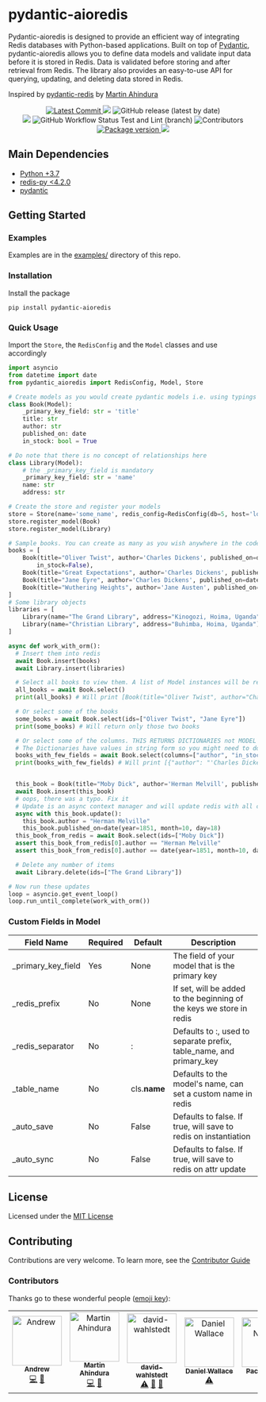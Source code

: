 # pydantic-aioredis

Pydantic-aioredis is designed to provide an efficient way of integrating Redis databases with Python-based applications. Built on top of [Pydantic](https://docs.pydantic.dev/), pydantic-aioredis allows you to define data models and validate input data before it is stored in Redis. Data is validated before storing and after retrieval from Redis. The library also provides an easy-to-use API for querying, updating, and deleting data stored in Redis.

Inspired by
[pydantic-redis](https://github.com/sopherapps/pydantic-redis) by
[Martin Ahindura](https://github.com/Tinitto)

<p align="center">
    <a href="https://github.com/andrewthetechie/pydantic-aioredis" target="_blank">
        <img src="https://img.shields.io/github/last-commit/andrewthetechie/pydantic-aioredis" alt="Latest Commit">
    </a>
    <img src="https://img.shields.io/badge/license-MIT-green">
    <img alt="GitHub release (latest by date)" src="https://img.shields.io/github/v/release/andrewthetechie/pydantic-aioredis?label=Latest%20Release">
    <br />
    <a href="https://github.com/andrewthetechie/pydantic-aioredis/issues"><img src="https://img.shields.io/github/issues/andrewthetechie/pydantic-aioredis" /></a>
    <img alt="GitHub Workflow Status Test and Lint (branch)" src="https://img.shields.io/github/actions/workflow/status/andrewthetechie/pydantic-aioredis/tests.yml?branch=main">
    <img alt="Contributors" src="https://img.shields.io/github/contributors/andrewthetechie/pydantic-aioredis">
    <br />
    <a href="https://pypi.org/project/pydantic-aioredis" target="_blank">
        <img src="https://img.shields.io/pypi/v/pydantic-aioredis" alt="Package version">
    </a>
    <img src="https://img.shields.io/pypi/pyversions/pydantic-aioredis">
</p>

## Main Dependencies

- [Python +3.7](https://www.python.org)
- [redis-py <4.2.0](https://github.com/redis/redis-py)
- [pydantic](https://github.com/samuelcolvin/pydantic/)

## Getting Started

### Examples

Examples are in the [examples/](./examples) directory of this repo.

### Installation

Install the package

    pip install pydantic-aioredis

### Quick Usage

Import the `Store`, the `RedisConfig` and the `Model` classes and use accordingly

```python
import asyncio
from datetime import date
from pydantic_aioredis import RedisConfig, Model, Store

# Create models as you would create pydantic models i.e. using typings
class Book(Model):
    _primary_key_field: str = 'title'
    title: str
    author: str
    published_on: date
    in_stock: bool = True

# Do note that there is no concept of relationships here
class Library(Model):
    # the _primary_key_field is mandatory
    _primary_key_field: str = 'name'
    name: str
    address: str

# Create the store and register your models
store = Store(name='some_name', redis_config=RedisConfig(db=5, host='localhost', port=6379), life_span_in_seconds=3600)
store.register_model(Book)
store.register_model(Library)

# Sample books. You can create as many as you wish anywhere in the code
books = [
    Book(title="Oliver Twist", author='Charles Dickens', published_on=date(year=1215, month=4, day=4),
        in_stock=False),
    Book(title="Great Expectations", author='Charles Dickens', published_on=date(year=1220, month=4, day=4)),
    Book(title="Jane Eyre", author='Charles Dickens', published_on=date(year=1225, month=6, day=4), in_stock=False),
    Book(title="Wuthering Heights", author='Jane Austen', published_on=date(year=1600, month=4, day=4)),
]
# Some library objects
libraries = [
    Library(name="The Grand Library", address="Kinogozi, Hoima, Uganda"),
    Library(name="Christian Library", address="Buhimba, Hoima, Uganda")
]

async def work_with_orm():
  # Insert them into redis
  await Book.insert(books)
  await Library.insert(libraries)

  # Select all books to view them. A list of Model instances will be returned
  all_books = await Book.select()
  print(all_books) # Will print [Book(title="Oliver Twist", author="Charles Dickens", published_on=date(year=1215, month=4, day=4), in_stock=False), Book(...]

  # Or select some of the books
  some_books = await Book.select(ids=["Oliver Twist", "Jane Eyre"])
  print(some_books) # Will return only those two books

  # Or select some of the columns. THIS RETURNS DICTIONARIES not MODEL Instances
  # The Dictionaries have values in string form so you might need to do some extra work
  books_with_few_fields = await Book.select(columns=["author", "in_stock"])
  print(books_with_few_fields) # Will print [{"author": "'Charles Dickens", "in_stock": "True"},...]


  this_book = Book(title="Moby Dick", author='Herman Melvill', published_on=date(year=1851, month=10, day=17))
  await Book.insert(this_book)
  # oops, there was a typo. Fix it
  # Update is an async context manager and will update redis with all changes in one operations
  async with this_book.update():
    this_book.author = "Herman Melville"
    this_book.published_on=date(year=1851, month=10, day=18)
  this_book_from_redis = await Book.select(ids=["Moby Dick"])
  assert this_book_from_redis[0].author == "Herman Melville"
  assert this_book_from_redis[0].author == date(year=1851, month=10, day=18)

  # Delete any number of items
  await Library.delete(ids=["The Grand Library"])

# Now run these updates
loop = asyncio.get_event_loop()
loop.run_until_complete(work_with_orm())
```

### Custom Fields in Model

| Field Name          | Required | Default      | Description                                                          |
| ------------------- | -------- | ------------ | -------------------------------------------------------------------- |
| \_primary_key_field | Yes      | None         | The field of your model that is the primary key                      |
| \_redis_prefix      | No       | None         | If set, will be added to the beginning of the keys we store in redis |
| \_redis_separator   | No       | :            | Defaults to :, used to separate prefix, table_name, and primary_key  |
| \_table_name        | No       | cls.**name** | Defaults to the model's name, can set a custom name in redis         |
| \_auto_save         | No       | False        | Defaults to false. If true, will save to redis on instantiation      |
| \_auto_sync         | No       | False        | Defaults to false. If true, will save to redis on attr update        |

## License

Licensed under the [MIT License](./LICENSE)

## Contributing

Contributions are very welcome.
To learn more, see the [Contributor Guide](./CONTRIBUTING.rst)

### Contributors

Thanks go to these wonderful people ([emoji key](https://allcontributors.org/docs/en/emoji-key)):

<!-- ALL-CONTRIBUTORS-LIST:START - Do not remove or modify this section -->
<!-- prettier-ignore-start -->
<!-- markdownlint-disable -->
<table>
  <tbody>
    <tr>
      <td align="center"><a href="https://github.com/andrewthetechie"><img src="https://avatars.githubusercontent.com/u/1377314?v=4?s=100" width="100px;" alt="Andrew"/><br /><sub><b>Andrew</b></sub></a><br /><a href="https://github.com/andrewthetechie/pydantic-aioredis/commits?author=andrewthetechie" title="Code">💻</a> <a href="https://github.com/andrewthetechie/pydantic-aioredis/commits?author=andrewthetechie" title="Documentation">📖</a></td>
      <td align="center"><a href="https://github.com/Tinitto"><img src="https://avatars.githubusercontent.com/u/21363733??v=4?s=100" width="100px;" alt="Martin Ahindura"/><br /><sub><b>Martin Ahindura</b></sub></a><br /><a href="https://github.com/andrewthetechie/pydantic-aioredis/commits?author=Tinitto" title="Code">💻</a> <a href="#ideas-Tinitto" title="Ideas, Planning, & Feedback">🤔</a></td>
      <td align="center"><a href="https://github.com/david-wahlstedt"><img src="https://avatars.githubusercontent.com/u/66391333?v=4?s=100" width="100px;" alt="david-wahlstedt"/><br /><sub><b>david-wahlstedt</b></sub></a><br /><a href="https://github.com/andrewthetechie/pydantic-aioredis/commits?author=david-wahlstedt" title="Tests">⚠️</a> <a href="https://github.com/andrewthetechie/pydantic-aioredis/commits?author=david-wahlstedt" title="Documentation">📖</a> <a href="https://github.com/andrewthetechie/pydantic-aioredis/pulls?q=is%3Apr+reviewed-by%3Adavid-wahlstedt" title="Reviewed Pull Requests">👀</a></td>
      <td align="center"><a href="https://blog.gtmanfred.com"><img src="https://avatars.githubusercontent.com/u/732321?v=4?s=100" width="100px;" alt="Daniel Wallace"/><br /><sub><b>Daniel Wallace</b></sub></a><br /><a href="https://github.com/andrewthetechie/pydantic-aioredis/commits?author=gtmanfred" title="Tests">⚠️</a></td>
      <td align="center"><a href="https://derwen.ai/paco"><img src="https://avatars.githubusercontent.com/u/57973?v=4?s=100" width="100px;" alt="Paco Nathan"/><br /><sub><b>Paco Nathan</b></sub></a><br /><a href="#example-ceteri" title="Examples">💡</a></td>
      <td align="center"><a href="https://www.linkedin.com/in/andreas-brodersen-1b955b100/"><img src="https://avatars.githubusercontent.com/u/43907402?v=4?s=100" width="100px;" alt="Andreas Brodersen"/><br /><sub><b>Andreas Brodersen</b></sub></a><br /><a href="https://github.com/andrewthetechie/pydantic-aioredis/commits?author=AndreasPB" title="Documentation">📖</a></td>
    </tr>
  </tbody>
</table>

<!-- markdownlint-restore -->
<!-- prettier-ignore-end -->

<!-- ALL-CONTRIBUTORS-LIST:END -->
